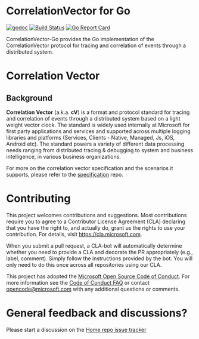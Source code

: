 # CorrelationVector for Go

[![godoc](https://godoc.org/github.com/Microsoft/CorrelationVector-Go?status.svg)](https://godoc.org/github.com/Microsoft/CorrelationVector-Go)
[![Build Status](https://travis-ci.org/Microsoft/CorrelationVector-Go.svg?branch=master)](https://travis-ci.org/Microsoft/CorrelationVector-Go)
[![Go Report Card](https://goreportcard.com/badge/github.com/Microsoft/CorrelationVector-Go)](https://goreportcard.com/report/github.com/Microsoft/CorrelationVector-Go)

CorrelationVector-Go provides the Go implementation of the CorrelationVector protocol for
tracing and correlation of events through a distributed system.

# Correlation Vector
## Background

**Correlation Vector** (a.k.a. **cV**) is a format and protocol standard for tracing and correlation of events through a distributed system based on a light weight vector clock.
The standard is widely used internally at Microsoft for first party applications and services and supported across multiple logging libraries and platforms (Services, Clients - Native, Managed, Js, iOS, Android etc). The standard powers a variety of different data processing needs ranging from distributed tracing & debugging to system and business intelligence, in various business organizations.

For more on the correlation vector specification and the scenarios it supports, please refer to the [specification](https://github.com/Microsoft/CorrelationVector) repo.

# Contributing

This project welcomes contributions and suggestions. Most contributions require you to
agree to a Contributor License Agreement (CLA) declaring that you have the right to,
and actually do, grant us the rights to use your contribution. For details, visit
https://cla.microsoft.com.

When you submit a pull request, a CLA-bot will automatically determine whether you need
to provide a CLA and decorate the PR appropriately (e.g., label, comment). Simply follow the
instructions provided by the bot. You will only need to do this once across all repositories using our CLA.

This project has adopted the [Microsoft Open Source Code of Conduct](https://opensource.microsoft.com/codeofconduct/).
For more information see the [Code of Conduct FAQ](https://opensource.microsoft.com/codeofconduct/faq/)
or contact [opencode@microsoft.com](mailto:opencode@microsoft.com) with any additional questions or comments.

# General feedback and discussions?
Please start a discussion on the [Home repo issue tracker](https://github.com/Microsoft/CorrelationVector-Go/issues) 
